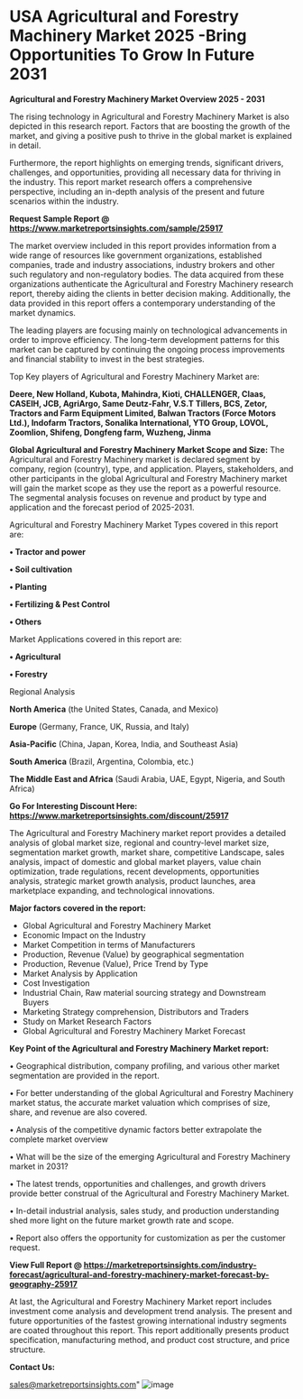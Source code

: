 # USA Agricultural and Forestry Machinery Market 2025 -Bring Opportunities To Grow In Future 2031

<Strong> Agricultural and Forestry Machinery Market Overview 2025 - 2031</strong>

The rising technology in Agricultural and Forestry Machinery Market is also depicted in this research report. Factors that are boosting the growth of the market, and giving a positive push to thrive in the global market is explained in detail.

Furthermore, the report highlights on emerging trends, significant drivers, challenges, and opportunities, providing all necessary data for thriving in the industry. This report market research offers a comprehensive perspective, including an in-depth analysis of the present and future scenarios within the industry.

<strong>Request Sample Report @ <a href=https://www.marketreportsinsights.com/sample/25917>https://www.marketreportsinsights.com/sample/25917</a></strong>

The market overview included in this report provides information from a wide range of resources like government organizations, established companies, trade and industry associations, industry brokers and other such regulatory and non-regulatory bodies. The data acquired from these organizations authenticate the Agricultural and Forestry Machinery research report, thereby aiding the clients in better decision making. Additionally, the data provided in this report offers a contemporary understanding of the market dynamics.

The leading players are focusing mainly on technological advancements in order to improve efficiency. The long-term development patterns for this market can be captured by continuing the ongoing process improvements and financial stability to invest in the best strategies.

Top Key players of Agricultural and Forestry Machinery Market are:

<strong>Deere, New Holland, Kubota, Mahindra, Kioti, CHALLENGER, Claas, CASEIH, JCB, AgriArgo, Same Deutz-Fahr, V.S.T Tillers, BCS, Zetor, Tractors and Farm Equipment Limited, Balwan Tractors (Force Motors Ltd.), Indofarm Tractors, Sonalika International, YTO Group, LOVOL, Zoomlion, Shifeng, Dongfeng farm, Wuzheng, Jinma</strong>

<strong><b>Global Agricultural and Forestry Machinery Market Scope and Size:</b></strong>
The Agricultural and Forestry Machinery market is declared segment by company, region (country), type, and application. Players, stakeholders, and other participants in the global Agricultural and Forestry Machinery market will gain the market scope as they use the report as a powerful resource. The segmental analysis focuses on revenue and product by type and application and the forecast period of 2025-2031.

Agricultural and Forestry Machinery Market Types covered in this report are:

<strong>• Tractor and power

• Soil cultivation

• Planting

• Fertilizing & Pest Control

• Others</strong>

Market Applications covered in this report are:

<strong>• Agricultural

• Forestry</strong> 

Regional Analysis

<strong>North America</strong> (the United States, Canada, and Mexico)

<strong>Europe</strong> (Germany, France, UK, Russia, and Italy)

<strong>Asia-Pacific</strong> (China, Japan, Korea, India, and Southeast Asia)

<strong>South America</strong> (Brazil, Argentina, Colombia, etc.)

<strong>The Middle East and Africa</strong> (Saudi Arabia, UAE, Egypt, Nigeria, and South Africa)

<strong>Go For Interesting Discount Here: <a href=https://www.marketreportsinsights.com/discount/25917>https://www.marketreportsinsights.com/discount/25917</a></strong>

The Agricultural and Forestry Machinery market report provides a detailed analysis of global market size, regional and country-level market size, segmentation market growth, market share, competitive Landscape, sales analysis, impact of domestic and global market players, value chain optimization, trade regulations, recent developments, opportunities analysis, strategic market growth analysis, product launches, area marketplace expanding, and technological innovations.

<strong><b>Major factors covered in the report:</b></strong>
<ul>
  <li>Global Agricultural and Forestry Machinery Market </li>
  <li>Economic Impact on the Industry</li>
  <li>Market Competition in terms of Manufacturers</li>
  <li>Production, Revenue (Value) by geographical segmentation</li>
  <li>Production, Revenue (Value), Price Trend by Type</li>
  <li>Market Analysis by Application</li>
  <li>Cost Investigation</li>
  <li>Industrial Chain, Raw material sourcing strategy and Downstream Buyers</li>
  <li>Marketing Strategy comprehension, Distributors and Traders</li>
  <li>Study on Market Research Factors</li>
  <li>Global Agricultural and Forestry Machinery Market Forecast</li>
</ul>

<strong><b>Key Point of the Agricultural and Forestry Machinery Market report:</b></strong>

• Geographical distribution, company profiling, and various other market segmentation are provided in the report.

• For better understanding of the global Agricultural and Forestry Machinery market status, the accurate market valuation which comprises of size, share, and revenue are also covered.

• Analysis of the competitive dynamic factors better extrapolate the complete market overview

• What will be the size of the emerging Agricultural and Forestry Machinery market in 2031?

• The latest trends, opportunities and challenges, and growth drivers provide better construal of the Agricultural and Forestry Machinery Market.

• In-detail industrial analysis, sales study, and production understanding shed more light on the future market growth rate and scope.

• Report also offers the opportunity for customization as per the customer request.

<strong><b>View Full Report @ <a href=https://marketreportsinsights.com/industry-forecast/agricultural-and-forestry-machinery-market-forecast-by-geography-25917>https://marketreportsinsights.com/industry-forecast/agricultural-and-forestry-machinery-market-forecast-by-geography-25917</a></b></strong>


At last, the Agricultural and Forestry Machinery Market report includes investment come analysis and development trend analysis. The present and future opportunities of the fastest growing international industry segments are coated throughout this report. This report additionally presents product specification, manufacturing method, and product cost structure, and price structure.

<strong>Contact Us:</strong>

sales@marketreportsinsights.com"
![image](https://github.com/user-attachments/assets/c3c7babd-7233-47d6-81ef-51dd6265bd1b)
